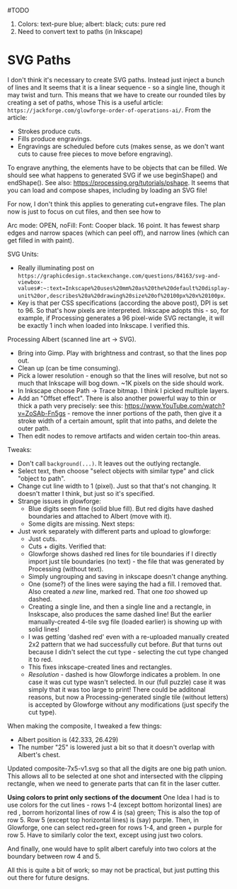 #TODO
1. Colors: text-pure blue; albert: black; cuts: pure red
1. Need to convert text to paths (in Inkscape)

# SVG Paths
I don't think it's necessary to create SVG paths. Instead just inject a bunch of lines and 
It seems that it is a linear sequence - so a single line, though it
may twist and turn. This means that we have to create our rounded tiles by
creating a set of paths, whose
This is a useful article: `https://jackforge.com/glowforge-order-of-operations-ai/`. From the article:
- Strokes produce cuts.
- Fills produce engravings.
- Engravings are scheduled before cuts (makes sense, as we don't want cuts to cause free pieces to move before engraving).

To engrave anything, the elements have to be objects that can be filled. We should see what happens to generated SVG if we use beginShape() and endShape().
See also: https://processing.org/tutorials/pshape. It seems that you can load and compose shapes, including by loading an SVG file!

For now, I don't think this applies to generating cut+engrave files. The plan now is just to focus on cut files, and then see how to 


Arc mode: OPEN, noFill:
Font: Cooper black. 16 point. It has fewest sharp edges and narrow spaces (which can peel off), and narrow lines (which can get filled in with paint).


SVG Units:
- Really illuminating post on `https://graphicdesign.stackexchange.com/questions/84163/svg-and-viewbox-values#:~:text=Inkscape%20uses%20mm%20as%20the%20default%20display-unit%20or,describes%20a%20drawing%20size%20of%20100px%20x%20100px`.
- Key is that per CSS specifications (according the above post), DPI is
  set to 96. So that's how pixels are interpreted. Inkscape adopts this - so,
  for example, if Processing generates a 96 pixel-wide SVG rectangle, it will
  be exactly 1 inch when loaded into Inkscape. I verified this.


Processing Albert (scanned line art -> SVG).
- Bring into Gimp. Play with brightness and contrast, so that the lines pop out.
- Clean up (can be time consuming).
- Pick a lower resolution - enough so that the lines will resolve, but not
  so much that Inkscape will bog down. ~1K pixels on the side should work.
- In Inkscape choose Path -> Trace bitmap. I think I picked multiple layers.
- Add an "Offset effect". There is also another powerful way to thin or thick 
  a path very precisely: see this: https://www.YouTube.com/watch?v=ZoSAb-Fn5gs -  remove the inner portions of the path, then give it a stroke width of a
  certain amount, split that into paths, and delete the outer path.
- Then edit nodes to remove artifacts and widen certain too-thin areas.

Tweaks:
- Don't call `background(...)`. It leaves out the outlying rectangle.
- Select text, then choose "select objects with similar type" and click "object to path".
- Change cut line width to 1 (pixel). Just so that that's not changing. It doesn't matter I think, but just so it's specified.
- Strange issues in glowforge:
    - Blue digits seem fine (solid blue fill). But red digits have dashed
	boundaries and attached to Albert (move with it).
	- Some digits are missing.
Next steps:
- Just work separately with different parts and upload to glowforge:
    - Just cuts.
    - Cuts + digits.
Verified that:
    - Glowforge shows dashed red lines for tile boundaries if I directly import
      just tile boundaries (no text) - the file that was generated by Processing
      (without text).
    - Simply ungrouping and saving in inkscape doesn't change anything.
    - One (some?) of the lines were saying the had a fill. I removed that. Also created a *new* line, marked red. That one *too* showed up dashed.
    - Creating a single line, and then a single line and a rectangle, in Inskscape, also produces the same dashed line! But the earlier manually-created 4-tile
    svg file (loaded earlier) is showing up with solid lines!
    - I was getting 'dashed red' even with a re-uploaded manually created 2x2
    pattern that we had successfully cut before. *But* that turns out because
    I didn't select the cut type - selecting the cut type changed it to red.
    - This fixes inkscape-created lines and rectangles.
    - *Resolution* - dashed is how Glowforge indicates a problem. In one case
      it was cut type wasn't selected. In our (full puzzle) case it was
      simply that it was too large to print! There could be additonal reasons,
      but now a Processing-generated single tile (without letters) is accepted
      by Glowforge without any modifications (just specify the cut type).

When making the composite, I tweaked a few things:
- Albert position is (42.333, 26.429)
- The number "25" is lowered just a bit so that it doesn't overlap
  with Albert's chest.

Updated composite-7x5-v1.svg so that all the digits are one big path union. This allows all to be selected at one shot and intersected with the clipping rectangle, when
we need to generate parts that can fit in the laser cutter.

**Using colors to print only sections of the document**
One Idea I had is to use colors for the cut lines - rows 1-4 (except bottom horizontal lines) are red , borrom horizontal lines of row 4 is (sa) green; This is also the
top of row 5. Row 5 (except top horizontal lines) is (say) purple. Then, in Glowforge, one can select red+green for rows 1-4, and green + purple for row 5.
Have to similarly color the text, except using just two colors.

And finally, one would have to split albert carefuly into two colors at the boundary between row 4 and 5.

All this is quite a bit of work; so may not be practical, but just putting this out there for future designs.
